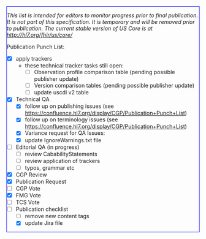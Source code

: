 <div class="bg-info" style="border:1px solid blue;" markdown="1">

*This list is intended for editors to monitor progress prior to final publication.  It is not part of this specification.  It is temporary and will be removed prior to publication. The current stable version of US Core is at http://hl7.org/fhir/us/core/*

Publication Punch List:

- [X] apply trackers
  - these technical tracker tasks still open:
     - [ ] Observation profile comparison table (pending possible publisher update)
     - [ ] Version comparison tables (pending possible publisher update)
     - [ ] update uscdi v2 table
- [X] Technical QA
  - [X] follow up on publishing issues (see https://confluence.hl7.org/display/CGP/Publication+Punch+List)
  - [X] follow up on terminology issues  (see https://confluence.hl7.org/display/CGP/Publication+Punch+List)
  - [X] Variance request for QA Issues:
  - [X] update IgnoreWarnings.txt file
- [ ] Editorial QA (in progress)
  - [ ] review CababilityStatements
  - [ ] review application of trackers
  - [ ] typos, grammar etc
- [X] CGP Review
- [X] Publication Request
- [ ] CGP Vote
- [X] FMG Vote
- [ ] TCS Vote
- [ ] Publication checklist
  - [ ] remove new content tags
  - [X] update Jira file
</div><!-- new-content -->


<!--
trackers list:

finish 36052
index page
versions pages
requirements vs guidance pages
dstu2 - r4 comparson table.
-->
